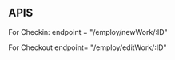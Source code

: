 ## APIS

For Checkin:
endpoint = "/employ/newWork/:ID"

For Checkout
endpoint= "/employ/editWork/:ID"

